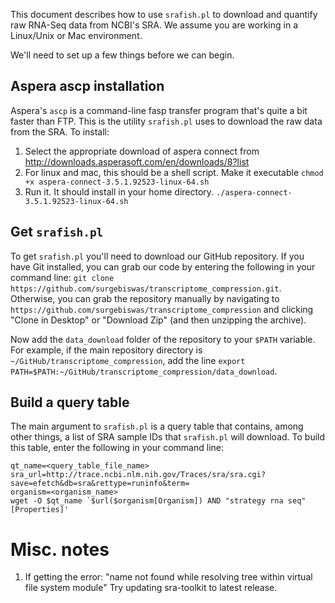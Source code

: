 This document describes how to use `srafish.pl` to download and quantify raw RNA-Seq data from NCBI's SRA. We assume you are working in a Linux/Unix or Mac environment. 

We'll need to set up a few things before we can begin.

## Aspera ascp installation
Aspera's `ascp` is a command-line fasp transfer program that's quite a bit faster than FTP. This is the utility `srafish.pl` uses to download the raw data from the SRA. To install:

1. Select the appropriate download of aspera connect from http://downloads.asperasoft.com/en/downloads/8?list
2. For linux and mac, this should be a shell script. Make it executable `chmod +x aspera-connect-3.5.1.92523-linux-64.sh`
3. Run it. It should install in your home directory. `./aspera-connect-3.5.1.92523-linux-64.sh`

## Get `srafish.pl`
To get `srafish.pl` you'll need to download our GitHub repository. If you have Git installed, you can grab our code by entering the following in your command line: `git clone https://github.com/surgebiswas/transcriptome_compression.git`. Otherwise, you can grab the repository manually by navigating to `https://github.com/surgebiswas/transcriptome_compression` and clicking "Clone in Desktop" or "Download Zip" (and then unzipping the archive).

Now add the `data_download` folder of the repository to your `$PATH` variable. For example, if the main repository directory is `~/GitHub/transcriptome_compression`, add the line `export PATH=$PATH:~/GitHub/transcriptome_compression/data_download`.

## Build a query table
The main argument to `srafish.pl` is a query table that contains, among other things, a list of SRA sample IDs that `srafish.pl` will download. To build this table, enter the following in your command line:

```
qt_name=<query_table_file_name>
sra_url=http://trace.ncbi.nlm.nih.gov/Traces/sra/sra.cgi?save=efetch&db=sra&rettype=runinfo&term=
organism=<organism_name>
wget -O $qt_name `$url($organism[Organism]) AND "strategy rna seq"[Properties]'
```

# Misc. notes
1. If getting the error: "name not found while resolving tree within virtual file system module" Try updating sra-toolkit to latest release.
